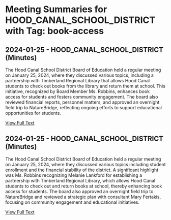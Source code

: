 # Meeting Summaries for HOOD_CANAL_SCHOOL_DISTRICT with Tag: book-access

## 2024-01-25 - HOOD_CANAL_SCHOOL_DISTRICT (Minutes)

The Hood Canal School District Board of Education held a regular meeting on January 25, 2024, where they discussed various topics, including a partnership with Timberland Regional Library that allows Hood Canal students to check out books from the library and return them at school. This initiative, recognized by Board Member Ms. Robbins, enhances book access for students and fosters community engagement. The board also reviewed financial reports, personnel matters, and approved an overnight field trip to NatureBridge, reflecting ongoing efforts to support educational opportunities for students.

[View Full Text](https://raw.githubusercontent.com/VoronoiPerspectives/WashingtonStateSchoolBoardExplorer/refs/heads/main/data/countries/usa/states/wa/counties/mason/school_boards/hood_canal_school_district/2024/2024-01-25-minutes.txt)

## 2024-01-25 - HOOD_CANAL_SCHOOL_DISTRICT (Minutes)

The Hood Canal School District Board of Education held a regular meeting on January 25, 2024, where they discussed various topics including student enrollment and the financial stability of the district. A significant highlight was Ms. Robbins recognizing Melanie Lankford for establishing a partnership with Timberland Regional Library, which allows Hood Canal students to check out and return books at school, thereby enhancing book access for students. The board also approved an overnight field trip to NatureBridge and reviewed a strategic plan with consultant Mary Fertakis, focusing on community engagement and educational initiatives.

[View Full Text](https://raw.githubusercontent.com/VoronoiPerspectives/WashingtonStateSchoolBoardExplorer/refs/heads/main/data/countries/usa/states/wa/counties/mason/school_boards/hood_canal_school_district/2024/2024-01-25-draftmtg-minutes.txt)

